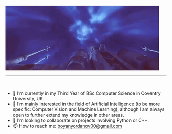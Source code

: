 ![<img src="https://github.com/Boyan-Yordanov/Boyan-Yordanov/blob/main/extras/h.gif" align="center" width="1080"/>](https://github.com/Boyan-Yordanov/Boyan-Yordanov/blob/main/extras/hello_there.gif)

---
![<img src="https://vbr.wocr.tk/badge?page_id=Boyan-Yordanov.Boyan-Yordanov&color=00cf00" align="center"/>](https://vbr.wocr.tk/badge?page_id=Boyan-Yordanov.Boyan-Yordanov&color=00cf00)

- 🌱 I’m currently in my Third Year of BSc Computer Science in Coventry University, UK.  
- 👀 I’m mainly interested in the field of Artificial Intelligence (to be more specific: Computer Vision and Machine Learning), although I am always open to further extend my knowledge in other areas.
- 💞️ I’m looking to collaborate on projects involving Python or C++.
- 📫 How to reach me: boyanyordanov00@gmail.com



